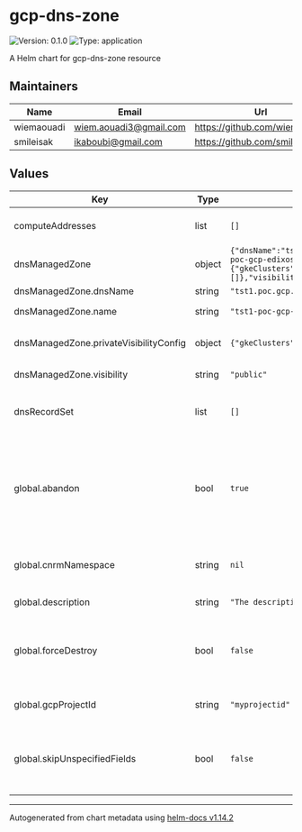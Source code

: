 # gcp-dns-zone

![Version: 0.1.0](https://img.shields.io/badge/Version-0.1.0-informational?style=flat-square) ![Type: application](https://img.shields.io/badge/Type-application-informational?style=flat-square)

A Helm chart for gcp-dns-zone resource

## Maintainers

| Name | Email | Url |
| ---- | ------ | --- |
| wiemaouadi | <wiem.aouadi3@gmail.com> | <https://github.com/wiemaouadi> |
| smileisak | <ikaboubi@gmail.com> | <https://github.com/smileisak> |

## Values

| Key | Type | Default | Description |
|-----|------|---------|-------------|
| computeAddresses | list | `[]` | List of compute addresses to create |
| dnsManagedZone | object | `{"dnsName":"tst1.poc.gcp.edixos.com.","name":"tst1-poc-gcp-edixos-com","privateVisibilityConfig":{"gkeClusters":[],"networks":[]},"visibility":"public"}` | DNS Managed zone configuration |
| dnsManagedZone.dnsName | string | `"tst1.poc.gcp.edixos.com."` | The name of DNS |
| dnsManagedZone.name | string | `"tst1-poc-gcp-edixos-com"` | The name of dnsManagedZone |
| dnsManagedZone.privateVisibilityConfig | object | `{"gkeClusters":[],"networks":[]}` | The configuration of private DNS zone |
| dnsManagedZone.visibility | string | `"public"` | The visibility of the DNS zone |
| dnsRecordSet | list | `[]` | DNS Records to create. Possible records: A, CNAME and NS |
| global.abandon | bool | `true` | Abandon resource if the manifests are deleted. Allow deleting a resource from config connector without deleting it from GCP |
| global.cnrmNamespace | string | `nil` | Allows to deploy in another namespace than the release one |
| global.description | string | `"The description of the dns-zone resource"` | Dns zone descriptions |
| global.forceDestroy | bool | `false` | Force the deletion of the objects created within the dns zone first, then deletes the dns-zone. |
| global.gcpProjectId | string | `"myprojectid"` | Project ID where to deploy the cluster |
| global.skipUnspecifiedFields | bool | `false` | This skips populating unspecified fields into the Kubernetes resource spec. |

----------------------------------------------
Autogenerated from chart metadata using [helm-docs v1.14.2](https://github.com/norwoodj/helm-docs/releases/v1.14.2)
